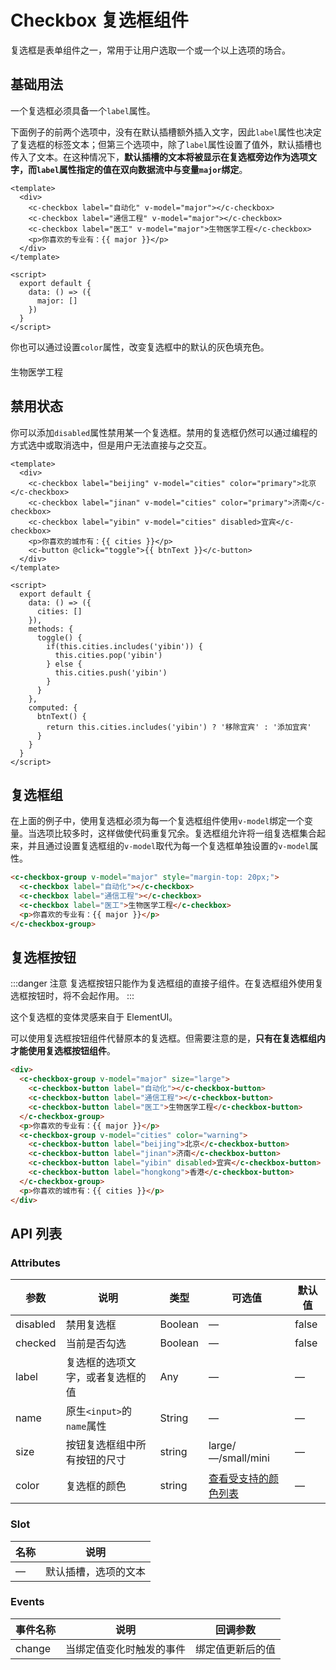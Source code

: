 # Checkbox 复选框组件

复选框是表单组件之一，常用于让用户选取一个或一个以上选项的场合。

## 基础用法

一个复选框必须具备一个`label`属性。

下面例子的前两个选项中，没有在默认插槽额外插入文字，因此`label`属性也决定了复选框的标签文本；但第三个选项中，除了`label`属性设置了值外，默认插槽也传入了文本。在这种情况下，**默认插槽的文本将被显示在复选框旁边作为选项文字，而`label`属性指定的值在双向数据流中与变量`major`绑定**。

<template>
  <div style="margin-top: 20px;">
    <c-checkbox label="自动化" v-model="major"></c-checkbox>
    <c-checkbox label="通信工程" v-model="major"></c-checkbox>
    <c-checkbox label="医工" v-model="major">生物医学工程</c-checkbox>
    <p>你喜欢的专业有：{{ major }}</p>
  </div>
</template>

<script>
  export default {
    data: () => ({
      major: [],
      cities: [],
    }),
    methods: {
      toggle() {
        if(this.cities.includes('yibin')) {
          this.cities.pop('yibin')
        } else {
          this.cities.push('yibin')
        }
      }
    },
    computed: {
      btnText() {
        return this.cities.includes('yibin') ? '移除宜宾' : '添加宜宾'
      }
    }
  }
</script>

```vue
<template>
  <div>
    <c-checkbox label="自动化" v-model="major"></c-checkbox>
    <c-checkbox label="通信工程" v-model="major"></c-checkbox>
    <c-checkbox label="医工" v-model="major">生物医学工程</c-checkbox>
    <p>你喜欢的专业有：{{ major }}</p>
  </div>
</template>

<script>
  export default {
    data: () => ({
      major: []
    })
  }
</script>
```

你也可以通过设置`color`属性，改变复选框中的默认的灰色填充色。

<div style="margin-top: 20px;">
  <c-checkbox label="自动化" v-model="major" color="primary"></c-checkbox>
  <c-checkbox label="通信工程" v-model="major" color="info"></c-checkbox>
  <c-checkbox label="医工" v-model="major" color="danger">生物医学工程</c-checkbox>
</div>

## 禁用状态

你可以添加`disabled`属性禁用某一个复选框。禁用的复选框仍然可以通过编程的方式选中或取消选中，但是用户无法直接与之交互。

<template>
  <div style="margin-top: 20px;">
    <c-checkbox label="beijing" v-model="cities" color="primary">北京</c-checkbox>
    <c-checkbox label="jinan" v-model="cities" color="primary">济南</c-checkbox>
    <c-checkbox label="yibin" v-model="cities" disabled>宜宾</c-checkbox>
    <p>你喜欢的城市有：{{ cities }}</p>
    <c-button @click="toggle">{{ btnText }}</c-button>
  </div>
</template>

```vue
<template>
  <div>
    <c-checkbox label="beijing" v-model="cities" color="primary">北京</c-checkbox>
    <c-checkbox label="jinan" v-model="cities" color="primary">济南</c-checkbox>
    <c-checkbox label="yibin" v-model="cities" disabled>宜宾</c-checkbox>
    <p>你喜欢的城市有：{{ cities }}</p>
    <c-button @click="toggle">{{ btnText }}</c-button>
  </div>
</template>

<script>
  export default {
    data: () => ({
      cities: []
    }),
    methods: {
      toggle() {
        if(this.cities.includes('yibin')) {
          this.cities.pop('yibin')
        } else {
          this.cities.push('yibin')
        }
      }
    },
    computed: {
      btnText() {
        return this.cities.includes('yibin') ? '移除宜宾' : '添加宜宾'
      }
    }
  }
</script>
```

## 复选框组

在上面的例子中，使用复选框必须为每一个复选框组件使用`v-model`绑定一个变量。当选项比较多时，这样做使代码重复冗余。复选框组允许将一组复选框集合起来，并且通过设置复选框组的`v-model`取代为每一个复选框单独设置的`v-model`属性。

<template>
  <c-checkbox-group v-model="major" style="margin-top: 20px;">
    <c-checkbox label="自动化"></c-checkbox>
    <c-checkbox label="通信工程"></c-checkbox>
    <c-checkbox label="医工">生物医学工程</c-checkbox>
    <p>你喜欢的专业有：{{ major }}</p>
  </c-checkbox-group>
</template>

```html
<c-checkbox-group v-model="major" style="margin-top: 20px;">
  <c-checkbox label="自动化"></c-checkbox>
  <c-checkbox label="通信工程"></c-checkbox>
  <c-checkbox label="医工">生物医学工程</c-checkbox>
  <p>你喜欢的专业有：{{ major }}</p>
</c-checkbox-group>
```

## 复选框按钮

:::danger 注意
复选框按钮只能作为复选框组的直接子组件。在复选框组外使用复选框按钮时，将不会起作用。
:::

这个复选框的变体灵感来自于 ElementUI。

可以使用复选框按钮组件代替原本的复选框。但需要注意的是，**只有在复选框组内才能使用复选框按钮组件**。

<template>
  <div style="margin-top: 20px;">
    <c-checkbox-group v-model="major" size="large">
      <c-checkbox-button label="自动化"></c-checkbox-button>
      <c-checkbox-button style="margin-left: -5px"label="通信工程"></c-checkbox-button>
      <c-checkbox-button style="margin-left: -5px" label="医工">生物医学工程</c-checkbox-button>
    </c-checkbox-group>
    <p>你喜欢的专业有：{{ major }}</p>
    <c-checkbox-group v-model="cities" color="warning">
      <c-checkbox-button label="beijing">北京</c-checkbox-button>
      <c-checkbox-button style="margin-left: -5px" label="jinan">济南</c-checkbox-button>
      <c-checkbox-button style="margin-left: -5px" label="yibin" disabled>宜宾</c-checkbox-button>
      <c-checkbox-button style="margin-left: -6px" label="hongkong">香港</c-checkbox-button>
    </c-checkbox-group>
    <p>你喜欢的城市有：{{ cities }}</p>
  </div>
</template>

```html
<div>
  <c-checkbox-group v-model="major" size="large">
    <c-checkbox-button label="自动化"></c-checkbox-button>
    <c-checkbox-button label="通信工程"></c-checkbox-button>
    <c-checkbox-button label="医工">生物医学工程</c-checkbox-button>
  </c-checkbox-group>
  <p>你喜欢的专业有：{{ major }}</p>
  <c-checkbox-group v-model="cities" color="warning">
    <c-checkbox-button label="beijing">北京</c-checkbox-button>
    <c-checkbox-button label="jinan">济南</c-checkbox-button>
    <c-checkbox-button label="yibin" disabled>宜宾</c-checkbox-button>
    <c-checkbox-button label="hongkong">香港</c-checkbox-button>
  </c-checkbox-group>
  <p>你喜欢的城市有：{{ cities }}</p>
</div>
```

## API 列表

### Attributes
| 参数      | 说明          | 类型      | 可选值                           | 默认值  |
|---------- |-------------- |---------- |-------------------------------- |-------- |
| disabled | 禁用复选框 | Boolean | — | false |
| checked | 当前是否勾选 | Boolean | — | false |
| label | 复选框的选项文字，或者复选框的值 | Any | — | — |
| name | 原生`<input>`的`name`属性 | String | — | — |
| size | 按钮复选框组中所有按钮的尺寸 | string | large/—/small/mini | — |
| color | 复选框的颜色 | string | [查看受支持的颜色列表](color.md) | — |

### Slot

| 名称 | 说明                |
|------|--------------------|
| — | 默认插槽，选项的文本 |

### Events
| 事件名称 | 说明 | 回调参数 |
|---------- |-------- |---------- |
| change | 当绑定值变化时触发的事件 | 绑定值更新后的值 |